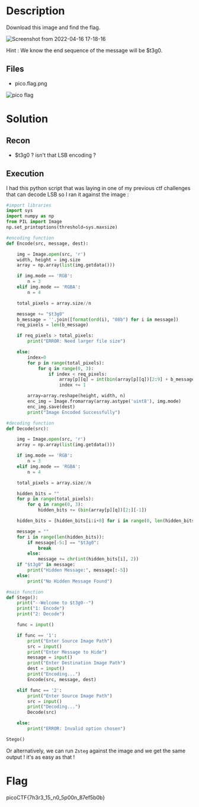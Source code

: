 # Description 
Download this image and find the flag.

![Screenshot from 2022-04-16 17-18-16](https://user-images.githubusercontent.com/101048320/163683023-dfb8bc74-8821-4909-a35b-ae1b86e3b5f1.png)

Hint : We know the end sequence of the message will be $t3g0.
## Files 

- pico.flag.png

![pico flag](https://user-images.githubusercontent.com/101048320/163683081-5de71c2c-e992-4f56-a919-835d2ac46725.png)

# Solution 
## Recon 
- $t3g0 ? isn't that LSB encoding ? 
## Execution 
I had this python script that was laying in one of my previous ctf challenges that can decode LSB so I ran it against the image : 
```python
#import libraries
import sys
import numpy as np
from PIL import Image
np.set_printoptions(threshold=sys.maxsize)

#encoding function
def Encode(src, message, dest):

    img = Image.open(src, 'r')
    width, height = img.size
    array = np.array(list(img.getdata()))

    if img.mode == 'RGB':
        n = 3
    elif img.mode == 'RGBA':
        n = 4

    total_pixels = array.size//n

    message += "$t3g0"
    b_message = ''.join([format(ord(i), "08b") for i in message])
    req_pixels = len(b_message)

    if req_pixels > total_pixels:
        print("ERROR: Need larger file size")

    else:
        index=0
        for p in range(total_pixels):
            for q in range(0, 3):
                if index < req_pixels:
                    array[p][q] = int(bin(array[p][q])[2:9] + b_message[index], 2)
                    index += 1

        array=array.reshape(height, width, n)
        enc_img = Image.fromarray(array.astype('uint8'), img.mode)
        enc_img.save(dest)
        print("Image Encoded Successfully")

#decoding function
def Decode(src):

    img = Image.open(src, 'r')
    array = np.array(list(img.getdata()))

    if img.mode == 'RGB':
        n = 3
    elif img.mode == 'RGBA':
        n = 4

    total_pixels = array.size//n

    hidden_bits = ""
    for p in range(total_pixels):
        for q in range(0, 3):
            hidden_bits += (bin(array[p][q])[2:][-1])

    hidden_bits = [hidden_bits[i:i+8] for i in range(0, len(hidden_bits), 8)]

    message = ""
    for i in range(len(hidden_bits)):
        if message[-5:] == "$t3g0":
            break
        else:
            message += chr(int(hidden_bits[i], 2))
    if "$t3g0" in message:
        print("Hidden Message:", message[:-5])
    else:
        print("No Hidden Message Found")

#main function
def Stego():
    print("--Welcome to $t3g0--")
    print("1: Encode")
    print("2: Decode")

    func = input()

    if func == '1':
        print("Enter Source Image Path")
        src = input()
        print("Enter Message to Hide")
        message = input()
        print("Enter Destination Image Path")
        dest = input()
        print("Encoding...")
        Encode(src, message, dest)

    elif func == '2':
        print("Enter Source Image Path")
        src = input()
        print("Decoding...")
        Decode(src)

    else:
        print("ERROR: Invalid option chosen")

Stego()
```
Or alternatively, we can run `Zsteg` against the image and we get the same output ! it's as easy as that ! 
# Flag 
picoCTF{7h3r3_15_n0_5p00n_87ef5b0b}
